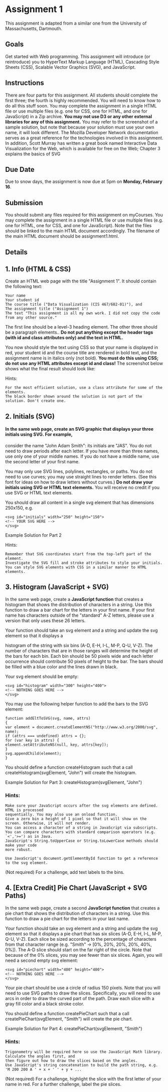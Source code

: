 # Assignment 1

This assignment is adapted from a similar one from the University of Massachusetts, Dartmouth.

## Goals

Get started with Web programming. This assignment will introduce (or reintroduce) you to HyperText
Markup Language (HTML), Cascading Style Sheets (CSS), Scalable Vector Graphics (SVG), and JavaScript.

## Instructions

There are four parts for this assignment. All students should complete the first three; the fourth is highly
recommended. You will need to know how to do all this stuff soon. You may complete the assignment in a
single HTML file or use multiple files (e.g. one for CSS, one for HTML, and one for JavaScript) in a Zip
archive. **You may not use D3 or any other external libraries for any of this assignment.** You may refer to the
screenshot of a sample solution, but note that because your solution must use your own name, it will look
different. The Mozilla Developer Network documentation serves as a great reference for the technologies
involved in this assignment. In addition, Scott Murray has written a great book named Interactive Data
Visualization for the Web, which is available for free on the Web; Chapter 3 explains the basics of SVG

## Due Date

Due to snow days, the assignment is now due at 5pm on **Monday, February 16**.

## Submission

You should submit any files required for this assignment on myCourses. You may complete the assignment
in a single HTML file or use multiple files (e.g. one for HTML, one for CSS, and one for JavaScript). Note that
the files should be linked to the main HTML document accordingly. The filename of the main HTML
document should be assignment1.html.

## Details

## 1. Info (HTML & CSS)

Create an HTML web page with the title "Assignment 1". It should contain the following text:

```
Your name
Your student id
The course title ("Data Visualization (CIS 467/602-01)"), and
The assignment title ("Assignment 1")
The text "This assignment is all my own work. I did not copy the code from any other source."
```
The first line should be a level-3 heading element. The other three should be a paragraph elements.. **Do not
put anything except the header tags (with id and class attributes only) and the text in HTML.**

You now should style the text using CSS so that your name is displayed in red, your student id and the
course title are rendered in bold text, and the assignment name is in italics only (not bold). **You must do this
using CSS; do not use any HTML attributes except id and class!** The screenshot below shows what the final
result should look like:


Hints:

```
For the most efficient solution, use a class attribute for some of the elements.
The black border shown around the solution is not part of the solution. Don't create one.
```
## 2. Initials (SVG)

#### In the same web page, create an SVG graphic that displays your three initials using SVG. For example,

consider the name "John Adam Smith": its initials are "JAS". You do not need to draw periods after each
letter. If you have more than three names, use only one of your middle names. If you do not have a middle
name, use the second letter of your first name.

You may only use SVG lines, polylines, rectangles, or paths. You do not need to use curves; you may use
straight lines to render letters. (See this font for ideas on how to draw letters without curves.) **Do not draw
your initials using SVG or HTML text elements.** You will receive no credit if you use SVG or HTML text
elements.

You should draw all content in a single svg element that has dimensions 250x150, e.g.

```
<svg id="initials" width="250" height="150">
<!-- YOUR SVG HERE -->
</svg>
```
Example Solution for Part 2

Hints:

```
Remember that SVG coordinates start from the top-left part of the element.
Investigate the SVG fill and stroke attributes to style your initials.
You can style SVG elements with CSS in a similar manner to HTML elements.
```
## 3. Histogram (JavaScript + SVG)

In the same web page, create a **JavaScript function** that creates a histogram that shows the distribution of
characters in a string. Use this function to draw a bar chart for the letters in your first name. If your first
name has characters outside of the "standard" A-Z letters, please use a version that only uses these 26
letters.

Your function should take an svg element and a string and update the svg element so that it displays a


histogram of the string with six bins (A-D, E-H, I-L, M-P, Q-U, V-Z). The number of characters that are in those
ranges will determine the height of the bars for each bin. Each bin should be 50 pixels wide and each letter
occurrence should contribute 50 pixels of height to the bar. The bars should be filled with a blue color and
the lines drawn in black.

Your svg element should be empty:

```
<svg id="histogram" width="300" height="400">
<!-- NOTHING GOES HERE -->
</svg>
```
You may use the following helper function to add the bars to the SVG element:

```
function addEltToSVG(svg, name, attrs)
{
var element = document.createElementNS("http://www.w3.org/2000/svg", name);
if (attrs === undefined) attrs = {};
for (var key in attrs) {
element.setAttributeNS(null, key, attrs[key]);
}
svg.appendChild(element);
}
```
You should define a function createHistogram such that a call
createHistogram(svgElement, "John") will create the histogram.

Example Solution for Part 3:
createHistogram(svgElement, "John")

### Hints:

```
Make sure your JavaScript occurs after the svg elements are defined. HTML is processed
sequentially. You may also use an onload function.
Give a zero bin a height of 1 pixel so that it will show on the screen. Otherwise, it will not render.
You can access a character of a string in JavaScript via subscripts.
You can compare characters with standard comparison operators (e.g. `<','>=') as in Java.
JavaScript's String.toUpperCase or String.toLowerCase methods should make your code
more robust.
```

```
Use JavaScript's document.getElementById function to get a reference to the svg element.
```
(Not required) For a challenge, add text labels to the bins.

## 4. [Extra Credit] Pie Chart (JavaScript + SVG Paths)

In the same web page, create a second **JavaScript function** that creates a pie chart that shows the
distribution of characters in a string. Use this function to draw a pie chart for the letters in your last name.

Your function should take an svg element and a string and update the svg element so that it displays a pie
chart that has six slices (A-D, E-H, I-L, M-P, Q-U, V-Z). Each slice be sized according to the percentage of
characters from that character range (e.g. "Smith" -> [0%, 20%, 20%, 20%, 40%, 0%]). The A-D slice should
start on the far right of the circle. Note that because of the 0% slices, you may see fewer than six slices.
Again, you will need a second empty svg element:

```
<svg id="piechart" width="400" height="400">
<!-- NOTHING GOES HERE -->
</svg>
```
Your pie chart should be use a circle of radius 150 pixels. Note that you will need to use SVG paths to draw
the slices. Specifically, you will need to use arcs in order to draw the curved part of the path. Draw each slice
with a gray fill color and a black stroke color.

You should define a function createPieChart such that a call
createPieChart(svgElement, "Smith") will create the pie chart.

Example Solution for Part 4:
createPieChart(svgElementt, "Smith")

### Hints:

```
Trigonometry will be required here so use the JavaScript Math library. Calculate the angles first, and
then figure out how to draw the slices based on the angles.
Use JavaScript's string concatenation to build the path string, e.g.
'M 200 200 A ' + x + ' ' + y + ...
```
(Not required) For a challenge, highlight the slice with the first letter of your name in red. For a further
challenge, label the pie slices.


